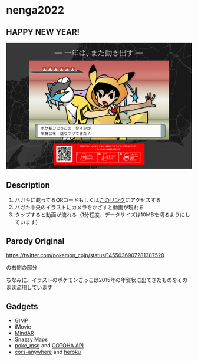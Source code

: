 # nenga2022

## HAPPY NEW YEAR!

![postcard](https://github.com/watagashi0619/nenga2022/blob/main/img/postcard.png?raw=true)

## Description

1. ハガキに載ってるQRコードもしくは[このリンク](https://watagashi0619.github.io/nenga2022/)にアクセスする
2. ハガキ中央のイラストにカメラをかざすと動画が現れる
3. タップすると動画が流れる（1分程度、データサイズは10MBを切るようにしています）

## Parody Original

https://twitter.com/pokemon_cojp/status/1455036907281387520

の右側の部分

ちなみに、イラストのポケモンごっこは2015年の年賀状に出てきたものをそのまま流用しています

## Gadgets

* [GIMP](https://www.gimp.org/)
* iMovie
* [MindAR](https://github.com/hiukim/mind-ar-js)
* [Snazzy Maps](https://snazzymaps.com/)
* [poke_msg](https://github.com/mkuriki1990/poke_msg) and [COTOHA API](https://api.ce-cotoha.com/contents/index.html)
* [cors-anywhere](https://github.com/Rob--W/cors-anywhere) and [heroku](https://jp.heroku.com/)
